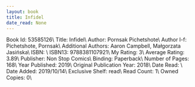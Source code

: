 ```yaml
---
layout: book
title: Infidel
date_read: None
---
```


Book Id: 53585126\ 
Title: Infidel\ 
Author: Pornsak Pichetshote\ 
Author l-f: Pichetshote, Pornsak\ 
Additional Authors: Aaron Campbell, Małgorzata Jasińska\ 
ISBN: \ 
ISBN13: 9788381107921\ 
My Rating: 3\ 
Average Rating: 3.89\ 
Publisher: Non Stop Comics\ 
Binding: Paperback\ 
Number of Pages: 168\ 
Year Published: 2019\ 
Original Publication Year: 2018\ 
Date Read: \ 
Date Added: 2019/10/14\ 
Exclusive Shelf: read\ 
Read Count: 1\ 
Owned Copies: 0\ 

